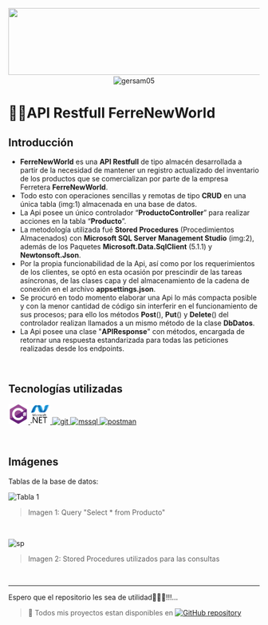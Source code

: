 <p align="center">
  <img width="626" height="134" src="https://github.com/GerSam05/GalponIndustrial/assets/146037370/6623ae64-08b3-46f2-b04b-74edfbade9e8"><br>
  <img src="https://komarev.com/ghpvc/?username=gersam05&label=Profile%20views&color=0e75b6&style=flat" alt="gersam05" />
</p>


# 🔧🔩API Restfull FerreNewWorld

## Introducción
- **FerreNewWorld** es una **API Restfull** de tipo almacén desarrollada a partir de la necesidad de mantener un registro actualizado del inventario de los productos que se comercializan por parte de la empresa Ferretera **FerreNewWorld**.
- Todo esto con operaciones sencillas y remotas de tipo **CRUD** en una única tabla (img:1) almacenada en una base de datos.
- La Api posee un único controlador “**ProductoController**” para realizar acciones en la tabla “**Producto**”.
- La metodología utilizada fué **Stored Procedures** (Procedimientos Almacenados) con **Microsoft SQL Server Management Studio** (img:2), además de los Paquetes **Microsoft.Data.SqlClient** (5.1.1) y **Newtonsoft.Json**.
- Por la propia funcionabilidad de la Api, así como por los requerimientos de los clientes, se optó en esta ocasión por prescindir de las tareas asíncronas, de las clases capa y del almacenamiento de la cadena de conexión en el archivo **appsettings.json**.
- Se procuró en todo momento elaborar una Api lo más compacta posible y con la menor cantidad de código sin interferir en el funcionamiento de sus procesos; para ello los métodos **Post**(), **Put**() y **Delete**() del controlador realizan llamados  a un mismo método de la clase **DbDatos**.
- La Api posee una clase "**APIResponse**" con métodos, encargada de retornar una respuesta estandarizada para todas las peticiones realizadas desde los endpoints.


<br>

## Tecnologías utilizadas

<p align="left"> <a href="https://www.w3schools.com/cs/" target="_blank" rel="noreferrer"> <img src="https://raw.githubusercontent.com/devicons/devicon/master/icons/csharp/csharp-original.svg" alt="csharp" width="40" height="40"/> </a> <a href="https://dotnet.microsoft.com/" target="_blank" rel="noreferrer"> <img src="https://raw.githubusercontent.com/devicons/devicon/master/icons/dot-net/dot-net-original-wordmark.svg" alt="dotnet" width="40" height="40"/> </a> <a href="https://git-scm.com/" target="_blank" rel="noreferrer"> <img src="https://www.vectorlogo.zone/logos/git-scm/git-scm-icon.svg" alt="git" width="40" height="40"/> </a> <a href="https://www.microsoft.com/en-us/sql-server" target="_blank" rel="noreferrer"> <img src="https://www.svgrepo.com/show/303229/microsoft-sql-server-logo.svg" alt="mssql" width="40" height="40"/> </a> <a href="https://postman.com" target="_blank" rel="noreferrer"> <img src="https://www.vectorlogo.zone/logos/getpostman/getpostman-icon.svg" alt="postman" width="40" height="40"/> </a> </p>
<br>

## Imágenes

Tablas de la base de datos:

![Tabla 1](https://github.com/GerSam05/FerreNewWorld/assets/146037370/28b0f914-d825-4b09-ae74-9593041dcbc6)
> Imagen 1: Query "Select * from Producto"
<br>

![sp](https://github.com/GerSam05/FerreNewWorld/assets/146037370/dd57b0aa-06d7-497b-8715-54211a090b7c)
> Imagen 2: Stored Procedures utilizados para las consultas
<br>

---

Espero que el repositorio les sea de utilidad👍🏻💡!!!...
 
> 📁 Todos mis proyectos estan disponibles en [![GitHub repository](https://img.shields.io/badge/repository-github-orange)](https://github.com/GerSam05?tab=repositories)
